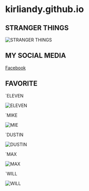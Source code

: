 # kirliandy.github.io

## STRANGER THINGS 

![STRANGER THINGS](https://user-images.githubusercontent.com/118424253/202371213-014ca278-2d24-4861-8076-8694a47a1672.png)


## MY SOCIAL MEDIA

[Facebook](https://www.facebook.com/kirlian.nhikel?mibextid=ZbWKwL)

## FAVORITE

`ELEVEN

![ELEVEN](https://encrypted-tbn0.gstatic.com/images?q=tbn:ANd9GcSBo6O36tQEentNnNkdVCj_b07f2hQkIbN6f_pS5ewd5GpN7Wb8G6XH&usqp=CAE&s)

`MIKE

![MIE](https://encrypted-tbn0.gstatic.com/images?q=tbn:ANd9GcTT2nUqpXrlKFUiS0y26L_R5EHCY3thrFdkGiXUQWzuXtnZ5Jg1VuGbT7bafqs7jfzkC88&usqp=CAU)

`DUSTIN

![DUSTIN](https://encrypted-tbn0.gstatic.com/images?q=tbn:ANd9GcTE7in9hxmefNXzyNXkEPA0_aeSeRNxeLioyFFRZcvZxQx0YjC39GR95hd3vM2OQKRjG9Q&usqp=CAU)

`MAX

![MAX](https://encrypted-tbn0.gstatic.com/images?q=tbn:ANd9GcRExQo-Deo66u2FxW_ST7FzIvkJRjbxsJkjbwwTIoJrXPsL-5mIs3zTB7SxDsy0YrnirOY&usqp=CAU)

`WILL

![WILL](https://encrypted-tbn0.gstatic.com/images?q=tbn:ANd9GcSau3rhfzel-05R0J4hL6Nb4qcIStOZsg1QewxgTqQRMB0vjPV9bn1ql52Fhg4y7R7m2SU&usqp=CAU)
